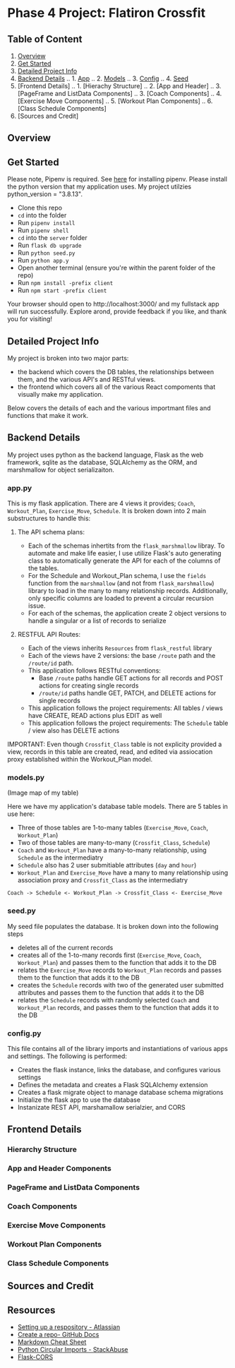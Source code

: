 # Phase 4 Project: Flatiron Crossfit


## Table of Content

1. [Overview](#overview)
2. [Get Started](#get-started)
3. [Detailed Project Info](#detailed-project-info)
4. [Backend Details](#backend-details)
.. 1. [App](#apppy)
.. 2. [Models](#modelspy)
.. 3. [Config](#configpy)
.. 4. [Seed](#seedpy)
5. [Frontend Details]
.. 1. [Hierachy Structure]
.. 2. [App and Header]
.. 3. [PageFrame and ListData Components]
.. 3. [Coach Components]
.. 4. [Exercise Move Components]
.. 5. [Workout Plan Components]
.. 6. [Class Schedule Components]
6. [Sources and Credit]


## Overview



## Get Started

Please note, Pipenv is required. See [here](https://pipenv.pypa.io/en/latest/installation/) for installing pipenv. Please install the python version that my application uses. My project utilzies python_version = "3.8.13".

- Clone this repo
- `cd` into the folder
- Run `pipenv install`
- Run `pipenv shell`
- `cd` into the `server` folder
- Run `flask db upgrade`
- Run `python seed.py`
- Run `python app.y`
- Open another terminal (ensure you're within the parent folder of the repo)
- Run `npm install -prefix client`
- Run `npm start -prefix client`

Your browser should open to http://localhost:3000/ and my fullstack app will run successfully. Explore arond, provide feedback if you like, and thank you for visiting!


## Detailed Project Info

My project is broken into two major parts: 
- the backend which covers the DB tables, the relationships between them, and the various API's and RESTful views.
- the frontend which covers all of the various React compoments that visually make my application.

Below covers the details of each and the various importmant files and functions that make it work.


## Backend Details

My project uses python as the backend language, Flask as the web framework, sqlite as the database, SQLAlchemy as the ORM, and marshmallow for object serializaiton. 


### app.py

This is my flask application. There are 4 views it provides; `Coach`, `Workout_Plan`, `Exercise_Move`, `Schedule`. It is broken down into 2 main substructures to handle this:
1. The API schema plans:
    - Each of the schemas inhertits from the `flask_marshmallow` libray. To automate and make life easier, I use utilize Flask's auto generating class to automatically generate the API for each of the columns of the tables. 
    - For the Schedule and Workout_Plan schema, I use the `fields` function from the `marshmallow` (and not from `flask_marshmallow`) library to load in the many to many relationship records. Additionally, only specific columns are loaded to prevent a circular recursion issue.
    - For each of the schemas, the application create 2 object versions to handle a singular or a list of records to serialize

2. RESTFUL API Routes:
    - Each of the views inherits `Resources` from `flask_restful` library
    - Each of the views have 2 versions: the base `/route` path and the `/route/id` path.
    - This application follows RESTful conventions:
        - Base `/route` paths handle GET actions for all records and POST actions for creating single records
        - `/route/id` paths handle GET, PATCH, and DELETE actions for single records
    - This application follows the project requirements: All tables / views have CREATE, READ actions plus EDIT as well
    - This application follows the project requirements: The `Schedule` table / view also has DELETE actions

IMPORTANT: Even though `Crossfit_Class` table is not explicity provided a view, records in this table are created, read, and edited via assiocation proxy established within the Workout_Plan model. 

### models.py

(Image map of my table)

Here we have my application's database table models. There are 5 tables in use here:
- Three of those tables are 1-to-many tables (`Exercise_Move`, `Coach`, `Workout_Plan`)
- Two of those tables are many-to-many (`Crossfit_Class`, `Schedule`)
- `Coach` and `Workout_Plan` have a many-to-many relationship, using `Schedule` as the intermediatry
- `Schedule` also has 2 user submitiable attributes (`day` and `hour`)
- `Workout_Plan` and `Exercise_Move` have a many to many relationship using association proxy and `Crossfit_Class` as the intermediatry

`Coach -> Schedule <- Workout_Plan -> Crossfit_Class <- Exercise_Move`


### seed.py

My seed file populates the database. It is broken down into the following steps
- deletes all of the current records
- creates all of the 1-to-many records first (`Exercise_Move`, `Coach`, `Workout_Plan`) and passes them to the function that adds it to the DB
- relates the `Exercise_Move` records to `Workout_Plan` records and passes them to the function that adds it to the DB
- creates the `Schedule` records with two of the generated user submitted attributes and passes them to the function that adds it to the DB
- relates the `Schedule` records with randomly selected `Coach` and `Workout_Plan` records, and passes them to the function that adds it to the DB


### config.py

This file contains all of the library imports and instantiations of various apps and settings. The following is performed:
- Creates the flask instance, links the database, and configures various settings
- Defines the metadata and creates a Flask SQLAlchemy extension
- Creates a flask migrate object to manage database schema migrations
- Initialize the flask app to use the database
- Instanizate REST API, marshamallow serialzier, and CORS


## Frontend Details


### Hierarchy Structure


### App and Header Components


### PageFrame and ListData Components


### Coach Components


### Exercise Move Components


### Workout Plan Components


### Class Schedule Components


## Sources and Credit




## Resources

- [Setting up a respository - Atlassian](https://www.atlassian.com/git/tutorials/setting-up-a-repository)
- [Create a repo- GitHub Docs](https://docs.github.com/en/get-started/quickstart/create-a-repo)
- [Markdown Cheat Sheet](https://www.markdownguide.org/cheat-sheet/)
- [Python Circular Imports - StackAbuse](https://stackabuse.com/python-circular-imports/)
- [Flask-CORS](https://flask-cors.readthedocs.io/en/latest/)

